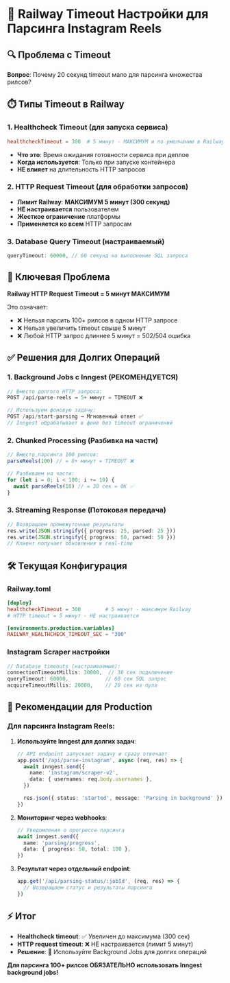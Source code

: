 # 🚄 Railway Timeout Настройки для Парсинга Instagram Reels

## 🔍 Проблема с Timeout

**Вопрос**: Почему 20 секунд timeout мало для парсинга множества рилсов?

## ⏱️ Типы Timeout в Railway

### 1. **Healthcheck Timeout** (для запуска сервиса)

```toml
healthcheckTimeout = 300  # 5 минут - МАКСИМУМ и по умолчанию в Railway
```

- **Что это**: Время ожидания готовности сервиса при деплое
- **Когда используется**: Только при запуске контейнера
- **НЕ влияет** на длительность HTTP запросов

### 2. **HTTP Request Timeout** (для обработки запросов)

- **Лимит Railway**: **МАКСИМУМ 5 минут (300 секунд)**
- **НЕ настраивается** пользователем
- **Жесткое ограничение** платформы
- **Применяется ко всем** HTTP запросам

### 3. **Database Query Timeout** (настраиваемый)

```typescript
queryTimeout: 60000, // 60 секунд на выполнение SQL запроса
```

## 🚨 Ключевая Проблема

**Railway HTTP Request Timeout = 5 минут МАКСИМУМ**

Это означает:

- ❌ Нельзя парсить 100+ рилсов в одном HTTP запросе
- ❌ Нельзя увеличить timeout свыше 5 минут
- ❌ Любой HTTP запрос длиннее 5 минут = 502/504 ошибка

## ✅ Решения для Долгих Операций

### 1. **Background Jobs с Inngest** (РЕКОМЕНДУЕТСЯ)

```typescript
// Вместо долгого HTTP запроса:
POST /api/parse-reels → 5+ минут = TIMEOUT ❌

// Используем фоновую задачу:
POST /api/start-parsing → Мгновенный ответ ✅
// Inngest обрабатывает в фоне без timeout ограничений
```

### 2. **Chunked Processing** (Разбивка на части)

```typescript
// Вместо парсинга 100 рилсов:
parseReels(100) // = 8+ минут = TIMEOUT ❌

// Разбиваем на части:
for (let i = 0; i < 100; i += 10) {
  await parseReels(10) // = 30 сек = OK ✅
}
```

### 3. **Streaming Response** (Потоковая передача)

```typescript
// Возвращаем промежуточные результаты
res.write(JSON.stringify({ progress: 25, parsed: 25 }))
res.write(JSON.stringify({ progress: 50, parsed: 50 }))
// Клиент получает обновления в real-time
```

## 🛠 Текущая Конфигурация

### Railway.toml

```toml
[deploy]
healthcheckTimeout = 300        # 5 минут - максимум Railway
# HTTP timeout = 5 минут - НЕ настраивается

[environments.production.variables]
RAILWAY_HEALTHCHECK_TIMEOUT_SEC = "300"
```

### Instagram Scraper настройки

```typescript
// Database timeouts (настраиваемые):
connectionTimeoutMillis: 30000,  // 30 сек подключение
queryTimeout: 60000,            // 60 сек SQL запрос
acquireTimeoutMillis: 20000,    // 20 сек из пула
```

## 🚀 Рекомендации для Production

### Для парсинга Instagram Reels:

1. **Используйте Inngest для долгих задач**:

   ```typescript
   // API endpoint запускает задачу и сразу отвечает
   app.post('/api/parse-instagram', async (req, res) => {
     await inngest.send({
       name: 'instagram/scraper-v2',
       data: { usernames: req.body.usernames },
     })

     res.json({ status: 'started', message: 'Parsing in background' })
   })
   ```

2. **Мониторинг через webhooks**:

   ```typescript
   // Уведомления о прогрессе парсинга
   await inngest.send({
     name: 'parsing/progress',
     data: { progress: 50, total: 100 },
   })
   ```

3. **Результат через отдельный endpoint**:
   ```typescript
   app.get('/api/parsing-status/:jobId', (req, res) => {
     // Возвращаем статус и результаты парсинга
   })
   ```

## ⚡ Итог

- **Healthcheck timeout**: ✅ Увеличен до максимума (300 сек)
- **HTTP request timeout**: ❌ НЕ настраивается (лимит 5 минут)
- **Решение**: 🚀 Используйте Background Jobs для долгих операций

**Для парсинга 100+ рилсов ОБЯЗАТЕЛЬНО использовать Inngest background jobs!**
